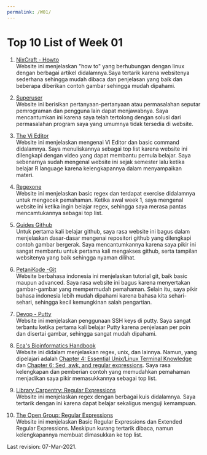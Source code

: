 ```yaml
---
permalink: /W01/
---
```


# Top 10 List of Week 01

1. [NixCraft - Howto](https://www.cyberciti.biz/faq/category/linux/)<br>
Website ini menjelaskan "how to" yang berhubungan dengan linux dengan berbagai artikel didalamnya.Saya tertarik karena websitenya sederhana sehingga mudah dibaca dan penjelasan yang baik dan beberapa diberikan contoh gambar sehingga mudah dipahami.


2. [Superuser](https://superuser.com/?tags=linux)<br>
Website ini berisikan pertanyaan-pertanyaan atau permasalahan seputar pemrograman dan pengguna lain dapat menjawabnya. Saya mencantumkan ini karena saya telah tertolong dengan solusi dari permasalahan program saya yang umumnya tidak tersedia di website.

3. [The Vi Editor](https://www.guru99.com/the-vi-editor.html)<br>
Website ini menjelaskan mengenai Vi Editor dan basic command didalamnya. Saya menuliskannya sebagai top list karena website ini dilengkapi dengan video yang dapat membantu pemula belajar. Saya sebenarnya sudah mengenal website ini sejak semester lalu ketika belajar R language karena kelengkapannya dalam menyampaikan materi.

4. [Regexone](https://regexone.com/)<br>
Website ini menjelaskan basic regex dan terdapat exercise didalamnya untuk mengecek pemahaman. Ketika awal week 1, saya mengenal website ini ketika ingin belajar regex, sehingga saya merasa pantas mencamtukannya sebagai top list.

5. [Guides Github](https://guides.github.com/activities/hello-world/)<br>
Untuk pertama kali belajar github, saya rasa website ini bagus dalam menjelaskan dasar-dasar mengenai repositori github yang dilengkapi contoh gambar bergerak. Saya mencantumkannya karena saya pikir ini sangat membantu untuk pertama kali mengakses github, serta tampilan websitenya yang baik sehingga nyaman dilihat.

6. [PetaniKode -Git](https://www.petanikode.com/tutorial/git/)<br>
Website berbahasa indonesia ini menjelaskan tutorial git, baik basic maupun advanced. Saya rasa website ini bagus karena menyertakan gambar-gambar yang mempermudah pemahaman. Selain itu, saya pikir bahasa indonesia lebih mudah dipahami karena bahasa kita sehari-sehari, sehingga kecil kemungkinan salah pengartian.

7. [Devop - Putty](https://devops.ionos.com/tutorials/use-ssh-keys-with-putty-on-windows/)<br>
Website ini menjelaskan penggunaan SSH keys di putty. Saya sangat terbantu ketika pertama kali belajar Putty karena penjelasan per poin dan disertai gambar, sehingga sangat mudah dipahami.

8. [Eca's Bioinformatics Handbook](https://eriqande.github.io/eca-bioinf-handbook/)<br>
Website ini didalam menjelaskan regex, unix, dan lainnya. Namun, yang dipelajari adalah [Chapter 4: Essential Unix/Linux Terminal Knowledge](https://eriqande.github.io/eca-bioinf-handbook/essential-unixlinux-terminal-knowledge.html) dan [Chapter 6: Sed, awk, and regular expressions](https://eriqande.github.io/eca-bioinf-handbook/sed-awk-and-regular-expressions.html). Saya rasa kelengkapan dan pemberian contoh yang memudahkan pemahaman menjadikan saya pikir memasukkannya sebagai top list.

9. [Library Carpentry: Regular Expressions](https://librarycarpentry.org/lc-data-intro/01-regular-expressions/)<br>
Website ini menjelaskan regex dengan berbagai kuis didalamnya. Saya tertarik dengan ini karena dapat belajar sekaligus menguji kemampuan.

10. [The Open Group: Regular Expressions](https://pubs.opengroup.org/onlinepubs/9699919799/basedefs/V1_chap09.html)<br>
Website ini menjelaskan Basic Regular Expressions dan Extended Regular Expressions. Meskipun kurang tertarik dibaca, namun kelengkapannya membuat dimasukkan ke top list.

Last revision: 07-Mar-2021.
